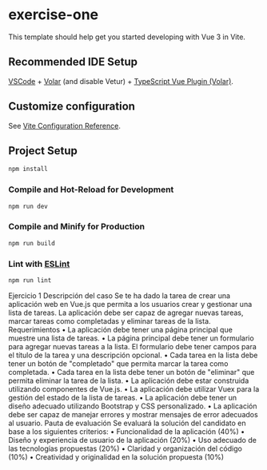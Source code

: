 # exercise-one

This template should help get you started developing with Vue 3 in Vite.

## Recommended IDE Setup

[VSCode](https://code.visualstudio.com/) + [Volar](https://marketplace.visualstudio.com/items?itemName=Vue.volar) (and disable Vetur) + [TypeScript Vue Plugin (Volar)](https://marketplace.visualstudio.com/items?itemName=Vue.vscode-typescript-vue-plugin).

## Customize configuration

See [Vite Configuration Reference](https://vitejs.dev/config/).

## Project Setup

```sh
npm install
```

### Compile and Hot-Reload for Development

```sh
npm run dev
```

### Compile and Minify for Production

```sh
npm run build
```

### Lint with [ESLint](https://eslint.org/)

```sh
npm run lint
```


Ejercicio 1
Descripción del caso
Se te ha dado la tarea de crear una aplicación web en Vue.js que permita a los usuarios crear y gestionar una lista de tareas. La aplicación debe ser capaz de agregar nuevas tareas, marcar tareas como completadas y eliminar tareas de la lista.
Requerimientos
•	La aplicación debe tener una página principal que muestre una lista de tareas.
•	La página principal debe tener un formulario para agregar nuevas tareas a la lista. El formulario debe tener campos para el título de la tarea y una descripción opcional.
•	Cada tarea en la lista debe tener un botón de "completado" que permita marcar la tarea como completada.
•	Cada tarea en la lista debe tener un botón de "eliminar" que permita eliminar la tarea de la lista.
•	La aplicación debe estar construida utilizando componentes de Vue.js.
•	La aplicación debe utilizar Vuex para la gestión del estado de la lista de tareas.
•	La aplicación debe tener un diseño adecuado utilizando Bootstrap y CSS personalizado.
•	La aplicación debe ser capaz de manejar errores y mostrar mensajes de error adecuados al usuario.
Pauta de evaluación
Se evaluará la solución del candidato en base a los siguientes criterios:
•	Funcionalidad de la aplicación (40%)
•	Diseño y experiencia de usuario de la aplicación (20%)
•	Uso adecuado de las tecnologías propuestas (20%)
•	Claridad y organización del código (10%)
•	Creatividad y originalidad en la solución propuesta (10%)
